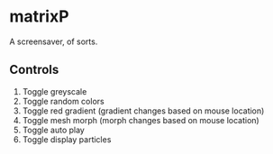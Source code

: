 matrixP
===

A screensaver, of sorts.

Controls
---
1. Toggle greyscale
2. Toggle random colors
3. Toggle red gradient (gradient changes based on mouse location)
4. Toggle mesh morph (morph changes based on mouse location)
9. Toggle auto play
0. Toggle display particles